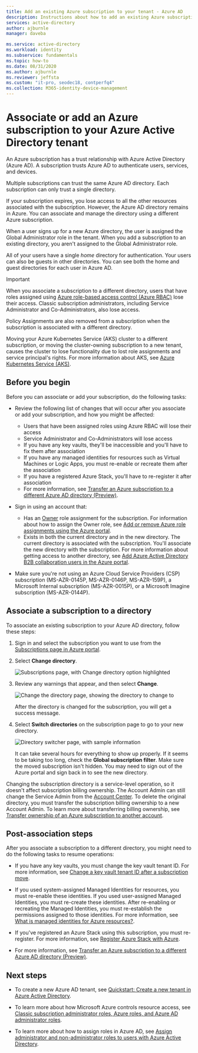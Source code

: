 ```yaml
---
title: Add an existing Azure subscription to your tenant - Azure AD
description: Instructions about how to add an existing Azure subscription to your Azure Active Directory tenant.
services: active-directory
author: ajburnle
manager: daveba

ms.service: active-directory
ms.workload: identity
ms.subservice: fundamentals
ms.topic: how-to
ms.date: 08/31/2020
ms.author: ajburnle
ms.reviewer: jeffsta
ms.custom: "it-pro, seodec18, contperfq4"
ms.collection: M365-identity-device-management
---
```


# Associate or add an Azure subscription to your Azure Active Directory tenant

An Azure subscription has a trust relationship with Azure Active Directory (Azure AD). A subscription trusts Azure AD to authenticate users, services, and devices.

Multiple subscriptions can trust the same Azure AD directory. Each subscription can only trust a single directory.

If your subscription expires, you lose access to all the other resources associated with the subscription. However, the Azure AD directory remains in Azure. You can associate and manage the directory using a different Azure subscription. 

When a user signs up for a new Azure directory, the user is assigned the Global Administrator role in the tenant. When you add a subscription to an existing directory, you aren't assigned to the Global Administrator role.

All of your users have a single *home* directory for authentication. Your users can also be guests in other directories. You can see both the home and guest directories for each user in Azure AD.

> [!Important]
> When you associate a subscription to a different directory, users that have roles assigned using [Azure role-based access control (Azure RBAC)](../../role-based-access-control/role-assignments-portal.md) lose their access. Classic subscription administrators, including Service Administrator and Co-Administrators, also lose access.
>
> Policy Assignments are also removed from a subscription when the subscription is associated with a different directory.
>
> Moving your Azure Kubernetes Service (AKS) cluster to a different subscription, or moving the cluster-owning subscription to a new tenant, causes the cluster to lose functionality due to lost role assignments and service principal's rights. For more information about AKS, see [Azure Kubernetes Service (AKS)](https://docs.microsoft.com/azure/aks/).

## Before you begin

Before you can associate or add your subscription, do the following tasks:

- Review the following list of changes that will occur after you associate or add your subscription, and how you might be affected:

  - Users that have been assigned roles using Azure RBAC will lose their access
  - Service Administrator and Co-Administrators will lose access
  - If you have any key vaults, they'll be inaccessible and you'll have to fix them after association
  - If you have any managed identities for resources such as Virtual Machines or Logic Apps, you must re-enable or recreate them after the association
  - If you have a registered Azure Stack, you'll have to re-register it after association
  - For more information, see [Transfer an Azure subscription to a different Azure AD directory (Preview)](../../role-based-access-control/transfer-subscription.md).

- Sign in using an account that:

  - Has an [Owner](../../role-based-access-control/built-in-roles.md#owner) role assignment for the subscription. For information about how to assign the Owner role, see [Add or remove Azure role assignments using the Azure portal](../../role-based-access-control/role-assignments-portal.md).
  - Exists in both the current directory and in the new directory. The current directory is associated with the subscription. You'll associate the new directory with the subscription. For more information about getting access to another directory, see [Add Azure Active Directory B2B collaboration users in the Azure portal](../b2b/add-users-administrator.md).

- Make sure you're not using an Azure Cloud Service Providers (CSP) subscription (MS-AZR-0145P, MS-AZR-0146P, MS-AZR-159P), a Microsoft Internal subscription (MS-AZR-0015P), or a Microsoft Imagine subscription (MS-AZR-0144P).

## Associate a subscription to a directory<a name="to-associate-an-existing-subscription-to-your-azure-ad-directory"></a>

To associate an existing subscription to your Azure AD directory, follow these steps:

1. Sign in and select the subscription you want to use from the [Subscriptions page in Azure portal](https://portal.azure.com/#blade/Microsoft_Azure_Billing/SubscriptionsBlade).

1. Select **Change directory**.

   ![Subscriptions page, with Change directory option highlighted](media/active-directory-how-subscriptions-associated-directory/change-directory-in-azure-subscriptions.png)

1. Review any warnings that appear, and then select **Change**.

   ![Change the directory page, showing the directory to change to](media/active-directory-how-subscriptions-associated-directory/edit-directory-ui.png)

   After the directory is changed for the subscription, you will get a success message.

1. Select **Switch directories** on the subscription page to go to your new directory.

   ![Directory switcher page, with sample information](media/active-directory-how-subscriptions-associated-directory/directory-switcher.png)

   It can take several hours for everything to show up properly. If it seems to be taking too long, check the **Global subscription filter**. Make sure the moved subscription isn't hidden. You may need to sign out of the Azure portal and sign back in to see the new directory.

Changing the subscription directory is a service-level operation, so it doesn't affect subscription billing ownership. The Account Admin can still change the Service Admin from the [Account Center](https://account.azure.com/subscriptions). To delete the original directory, you must transfer the subscription billing ownership to a new Account Admin. To learn more about transferring billing ownership, see [Transfer ownership of an Azure subscription to another account](../../cost-management-billing/manage/billing-subscription-transfer.md).

## Post-association steps

After you associate a subscription to a different directory, you might need to do the following tasks to resume operations:

- If you have any key vaults, you must change the key vault tenant ID. For more information, see [Change a key vault tenant ID after a subscription move](../../key-vault/general/move-subscription.md).

- If you used system-assigned Managed Identities for resources, you must re-enable these identities. If you used user-assigned Managed Identities, you must re-create these identities. After re-enabling or recreating the Managed Identities, you must re-establish the permissions assigned to those identities. For more information, see [What is managed identities for Azure resources?](../managed-identities-azure-resources/overview.md).

- If you've registered an Azure Stack using this subscription, you must re-register. For more information, see [Register Azure Stack with Azure](/azure-stack/operator/azure-stack-registration).

- For more information, see [Transfer an Azure subscription to a different Azure AD directory (Preview)](../../role-based-access-control/transfer-subscription.md).

## Next steps

- To create a new Azure AD tenant, see [Quickstart: Create a new tenant in Azure Active Directory](active-directory-access-create-new-tenant.md).

- To learn more about how Microsoft Azure controls resource access, see [Classic subscription administrator roles, Azure roles, and Azure AD administrator roles](../../role-based-access-control/rbac-and-directory-admin-roles.md).

- To learn more about how to assign roles in Azure AD, see [Assign administrator and non-administrator roles to users with Azure Active Directory](active-directory-users-assign-role-azure-portal.md).
